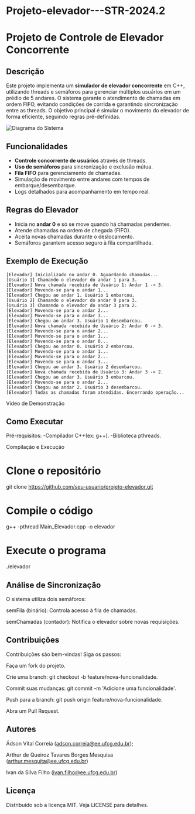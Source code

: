 # Projeto-elevador---STR-2024.2
# Projeto de Controle de Elevador Concorrente

## Descrição

Este projeto implementa um **simulador de elevador concorrente** em C++, utilizando threads e semáforos para gerenciar múltiplos usuários em um prédio de 5 andares. O sistema garante o atendimento de chamadas em ordem FIFO, evitando condições de corrida e garantindo sincronização entre as threads. O objetivo principal é simular o movimento do elevador de forma eficiente, seguindo regras pré-definidas.

![Diagrama do Sistema](https://via.placeholder.com/800x400.png?text=Diagrama+do+Fluxo+do+Elevador) <!-- Substitua pelo link da imagem -->

## Funcionalidades

- **Controle concorrente de usuários** através de threads.
- **Uso de semáforos** para sincronização e exclusão mútua.
- **Fila FIFO** para gerenciamento de chamadas.
- Simulação de movimento entre andares com tempos de embarque/desembarque.
- Logs detalhados para acompanhamento em tempo real.

## Regras do Elevador

- Inicia no **andar 0** e só se move quando há chamadas pendentes.
- Atende chamadas na ordem de chegada (FIFO).
- Aceita novas chamadas durante o deslocamento.
- Semáforos garantem acesso seguro à fila compartilhada.

## Exemplo de Execução

```plaintext
[Elevador] Inicializado no andar 0. Aguardando chamadas...
[Usuário 1] Chamando o elevador do andar 1 para 3.
[Elevador] Nova chamada recebida de Usuário 1: Andar 1 -> 3.
[Elevador] Movendo-se para o andar 1...
[Elevador] Chegou ao andar 1. Usuário 1 embarcou.
[Usuário 2] Chamando o elevador do andar 0 para 3.
[Usuário 3] Chamando o elevador do andar 3 para 2.
[Elevador] Movendo-se para o andar 2...
[Elevador] Movendo-se para o andar 3...
[Elevador] Chegou ao andar 3. Usuário 1 desembarcou.
[Elevador] Nova chamada recebida de Usuário 2: Andar 0 -> 3.
[Elevador] Movendo-se para o andar 2...
[Elevador] Movendo-se para o andar 1...
[Elevador] Movendo-se para o andar 0...
[Elevador] Chegou ao andar 0. Usuário 2 embarcou.
[Elevador] Movendo-se para o andar 1...
[Elevador] Movendo-se para o andar 2...
[Elevador] Movendo-se para o andar 3...
[Elevador] Chegou ao andar 3. Usuário 2 desembarcou.
[Elevador] Nova chamada recebida de Usuário 3: Andar 3 -> 2.
[Elevador] Chegou ao andar 3. Usuário 3 embarcou.
[Elevador] Movendo-se para o andar 2...
[Elevador] Chegou ao andar 2. Usuário 3 desembarcou.
[Elevador] Todas as chamadas foram atendidas. Encerrando operação...
```
Vídeo de Demonstração <!-- Substitua pelo link do YouTube -->

## Como Executar
Pré-requisitos:
-Compilador C++(ex: g++).
-Biblioteca pthreads.

Compilação e Execução
# Clone o repositório
git clone https://github.com/seu-usuario/projeto-elevador.git

# Compile o código
g++ -pthread Main_Elevador.cpp -o elevador

# Execute o programa
./elevador

## Análise de Sincronização
O sistema utiliza dois semáforos:

semFila (binário): Controla acesso à fila de chamadas.

semChamadas (contador): Notifica o elevador sobre novas requisições.


## Contribuições
Contribuições são bem-vindas! Siga os passos:

Faça um fork do projeto.

Crie uma branch: git checkout -b feature/nova-funcionalidade.

Commit suas mudanças: git commit -m 'Adicione uma funcionalidade'.

Push para a branch: git push origin feature/nova-funcionalidade.

Abra um Pull Request.



## Autores
Ádson Vital Correia (adson.correia@ee.ufcg.edu.br); 

Arthur de Queiroz Tavares Borges Mesquisa (arthur.mesquita@ee.ufcg.edu.br)

Ivan da Silva Filho (ivan.filho@ee.ufcg.edu.br)

## Licença
Distribuído sob a licença MIT. Veja LICENSE para detalhes.
